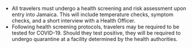 - All travelers must undergo a health screening and risk assessment upon entry into Jamaica. This will include temperature checks, symptom checks, and a short interview with a Health Officer.
- Following health screening protocols, travelers may be required to be tested for COVID-19. Should they test positive, they will be required to undergo quarantine at a facility determined by the health authorities.
